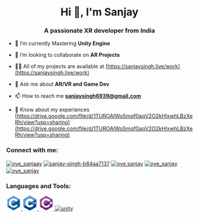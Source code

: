 <h1 align="center">Hi 👋, I'm Sanjay</h1>
<h3 align="center">A passionate XR developer from India</h3>

- 🌱 I’m currently Mastering **Unity Engine**

- 👯 I’m looking to collaborate on **AR Projects**

- 👨‍💻 All of my projects are available at [https://sanjaysingh.live/work](https://sanjaysingh.live/work)

- 💬 Ask me about **AR/VR and Game Dev**

- 📫 How to reach me **sanjaysingh6939@gmail.com**

- 📄 Know about my experiences [https://drive.google.com/file/d/1TUROAlWoSmqf0aqV2O2kHIxwhLBzXeRh/view?usp=sharing](https://drive.google.com/file/d/1TUROAlWoSmqf0aqV2O2kHIxwhLBzXeRh/view?usp=sharing)

<h3 align="left">Connect with me:</h3>
<p align="left">
<a href="https://twitter.com/oye_sanjaay" target="blank"><img align="center" src="https://raw.githubusercontent.com/rahuldkjain/github-profile-readme-generator/neutral-icons/src/images/icons/Social/twitter.svg" alt="oye_sanjaay" height="30" width="40" /></a>
<a href="https://linkedin.com/in/sanjay-singh-b84aa7137" target="blank"><img align="center" src="https://raw.githubusercontent.com/rahuldkjain/github-profile-readme-generator/neutral-icons/src/images/icons/Social/linked-in-alt.svg" alt="sanjay-singh-b84aa7137" height="30" width="40" /></a>
<a href="https://instagram.com/oye.sanjay" target="blank"><img align="center" src="https://raw.githubusercontent.com/rahuldkjain/github-profile-readme-generator/neutral-icons/src/images/icons/Social/instagram.svg" alt="oye.sanjay" height="30" width="40" /></a>
<a href="https://dribbble.com/oye_sanjay" target="blank"><img align="center" src="https://raw.githubusercontent.com/rahuldkjain/github-profile-readme-generator/neutral-icons/src/images/icons/Social/dribbble.svg" alt="oye_sanjay" height="30" width="40" /></a>
<a href="https://www.behance.net/oye_sanjay" target="blank"><img align="center" src="https://raw.githubusercontent.com/rahuldkjain/github-profile-readme-generator/neutral-icons/src/images/icons/Social/behance.svg" alt="oye_sanjay" height="30" width="40" /></a>
</p>

<h3 align="left">Languages and Tools:</h3>
<p align="left"> <a href="https://www.cprogramming.com/" target="_blank"> <img src="https://raw.githubusercontent.com/devicons/devicon/master/icons/c/c-original.svg" alt="c" width="40" height="40"/> </a> <a href="https://www.w3schools.com/cpp/" target="_blank"> <img src="https://raw.githubusercontent.com/devicons/devicon/master/icons/cplusplus/cplusplus-original.svg" alt="cplusplus" width="40" height="40"/> </a> <a href="https://www.w3schools.com/cs/" target="_blank"> <img src="https://raw.githubusercontent.com/devicons/devicon/master/icons/csharp/csharp-original.svg" alt="csharp" width="40" height="40"/> </a> <a href="https://unity.com/" target="_blank"> <img src="https://www.vectorlogo.zone/logos/unity3d/unity3d-icon.svg" alt="unity" width="40" height="40"/> </a> </p>
